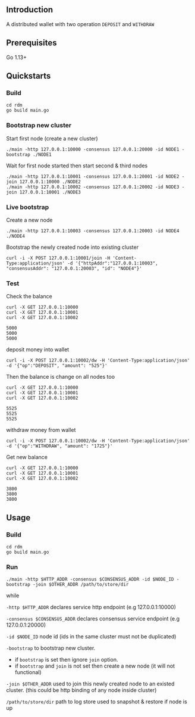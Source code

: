## Introduction
A distributed wallet with two operation `DEPOSIT` and `WITHDRAW`
## Prerequisites
Go 1.13+
## Quickstarts
### Build
```shell script
cd rdm
go build main.go
```
### Bootstrap new cluster
Start first node (create a new cluster)
```shell script
./main -http 127.0.0.1:10000 -consensus 127.0.0.1:20000 -id NODE1 -bootstrap ./NODE1
```

Wait for first node started then start second & third nodes
```shell script
./main -http 127.0.0.1:10001 -consensus 127.0.0.1:20001 -id NODE2 -join 127.0.0.1:10000 ./NODE2
./main -http 127.0.0.1:10002 -consensus 127.0.0.1:20002 -id NODE3 -join 127.0.0.1:10001 ./NODE3
```
### Live bootstrap
Create a new node
```shell script
./main -http 127.0.0.1:10003 -consensus 127.0.0.1:20003 -id NODE4 ./NODE4
```
Bootstrap the newly created node into existing cluster
```shell script
curl -i -X POST 127.0.0.1:10001/join -H 'Content-Type:application/json' -d '{"httpAddr":"127.0.0.1:10003", "consensusAddr": "127.0.0.1:20003", "id": "NODE4"}'
```
### Test
Check the balance 
```shell script
curl -X GET 127.0.0.1:10000
curl -X GET 127.0.0.1:10001
curl -X GET 127.0.0.1:10002
```
```shell script
5000
5000
5000
```
deposit money into wallet
```shell script
curl -i -X POST 127.0.0.1:10002/dw -H 'Content-Type:application/json' -d '{"op":"DEPOSIT", "amount": "525"}'
```
Then the balance is change on all nodes too
```shell script
curl -X GET 127.0.0.1:10000
curl -X GET 127.0.0.1:10001
curl -X GET 127.0.0.1:10002
```
```shell script
5525
5525
5525
```
withdraw money from wallet
```shell script
curl -i -X POST 127.0.0.1:10002/dw -H 'Content-Type:application/json' -d '{"op":"WITHDRAW", "amount": "1725"}'
```
Get new balance
```shell script
curl -X GET 127.0.0.1:10000
curl -X GET 127.0.0.1:10001
curl -X GET 127.0.0.1:10002
```
```shell script
3800
3800
3800
```
## Usage
### Build
```shell script
cd rdm
go build main.go
```
### Run
```shell script
./main -http $HTTP_ADDR -consensus $CONSENSUS_ADDR -id $NODE_ID -bootstrap -join $OTHER_ADDR /path/to/store/dir
```
while 

`-http $HTTP_ADDR` 
declares service http endpoint (e.g 127.0.0.1:10000)

`-consensus $CONSENSUS_ADDR` 
declares consensus service endpoint (e.g 127.0.0.1:20000)

`-id $NODE_ID` 
node id (ids in the same cluster must not be duplicated)

`-bootstrap` 
to bootstrap new cluster. 
* if `bootstrap` is set then ignore `join` option.
* if `bootstrap` and `join` is not set then create a new node (it will not functional)

`-join $OTHER_ADDR` 
used to join this newly created node to an existed cluster.
(this could be http binding of any node inside cluster) 

`/path/to/store/dir` 
path to log store used to snapshot & restore if node is up